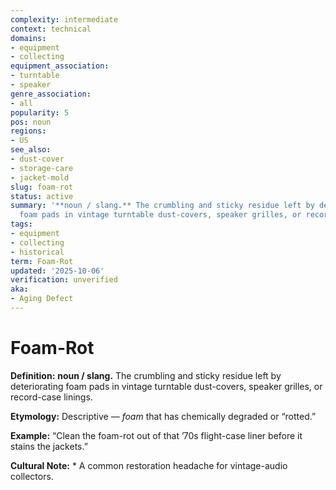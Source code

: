 ```yaml
---
complexity: intermediate
context: technical
domains:
- equipment
- collecting
equipment_association:
- turntable
- speaker
genre_association:
- all
popularity: 5
pos: noun
regions:
- US
see_also:
- dust-cover
- storage-care
- jacket-mold
slug: foam-rot
status: active
summary: '**noun / slang.** The crumbling and sticky residue left by deteriorating
  foam pads in vintage turntable dust-covers, speaker grilles, or record-case linings.'
tags:
- equipment
- collecting
- historical
term: Foam-Rot
updated: '2025-10-06'
verification: unverified
aka:
- Aging Defect
---
```


# Foam-Rot

**Definition:** **noun / slang.** The crumbling and sticky residue left by deteriorating foam pads in vintage turntable dust-covers, speaker grilles, or record-case linings.

**Etymology:** Descriptive — *foam* that has chemically degraded or “rotted.”

**Example:** “Clean the foam-rot out of that ’70s flight-case liner before it stains the jackets.”

**Cultural Note:** * A common restoration headache for vintage-audio collectors.

